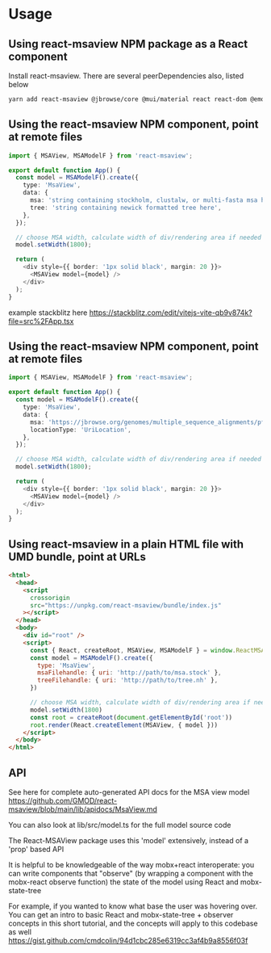 # Usage

## Using react-msaview NPM package as a React component

Install react-msaview. There are several peerDependencies also, listed below

```sh
yarn add react-msaview @jbrowse/core @mui/material react react-dom @emotion/styled @emotion/react
```

## Using the react-msaview NPM component, point at remote files

```typescript
import { MSAView, MSAModelF } from 'react-msaview';

export default function App() {
  const model = MSAModelF().create({
    type: 'MsaView',
    data: {
      msa: 'string containing stockholm, clustalw, or multi-fasta msa here',
      tree: 'string containing newick formatted tree here',
    },
  });

  // choose MSA width, calculate width of div/rendering area if needed beforehand
  model.setWidth(1800);

  return (
    <div style={{ border: '1px solid black', margin: 20 }}>
      <MSAView model={model} />
    </div>
  );
}
```

example stackblitz here https://stackblitz.com/edit/vitejs-vite-qb9v874k?file=src%2FApp.tsx

## Using the react-msaview NPM component, point at remote files

```typescript
import { MSAView, MSAModelF } from 'react-msaview';

export default function App() {
  const model = MSAModelF().create({
    type: 'MsaView',
    data: {
      msa: 'https://jbrowse.org/genomes/multiple_sequence_alignments/pfam-cov2.stock',
      locationType: 'UriLocation',
    },
  });

  // choose MSA width, calculate width of div/rendering area if needed beforehand
  model.setWidth(1800);

  return (
    <div style={{ border: '1px solid black', margin: 20 }}>
      <MSAView model={model} />
    </div>
  );
}
```

## Using react-msaview in a plain HTML file with UMD bundle, point at URLs

```html
<html>
  <head>
    <script
      crossorigin
      src="https://unpkg.com/react-msaview/bundle/index.js"
    ></script>
  </head>
  <body>
    <div id="root" />
    <script>
      const { React, createRoot, MSAView, MSAModelF } = window.ReactMSAView
      const model = MSAModelF().create({
        type: 'MsaView',
        msaFilehandle: { uri: 'http://path/to/msa.stock' },
        treeFilehandle: { uri: 'http://path/to/tree.nh' },
      })

      // choose MSA width, calculate width of div/rendering area if needed beforehand
      model.setWidth(1800)
      const root = createRoot(document.getElementById('root'))
      root.render(React.createElement(MSAView, { model }))
    </script>
  </body>
</html>
```



## API

See here for complete auto-generated API docs for the MSA view model
https://github.com/GMOD/react-msaview/blob/main/lib/apidocs/MsaView.md

You can also look at lib/src/model.ts for the full model source code

The React-MSAView package uses this 'model' extensively, instead of a 'prop'
based API

It is helpful to be knowledgeable of the way mobx+react interoperate: you can
write components that "observe" (by wrapping a component with the mobx-react
observe function) the state of the model using React and mobx-state-tree

For example, if you wanted to know what base the user was hovering over. You can
get an intro to basic React and mobx-state-tree + observer concepts in this
short tutorial, and the concepts will apply to this codebase as well
https://gist.github.com/cmdcolin/94d1cbc285e6319cc3af4b9a8556f03f
